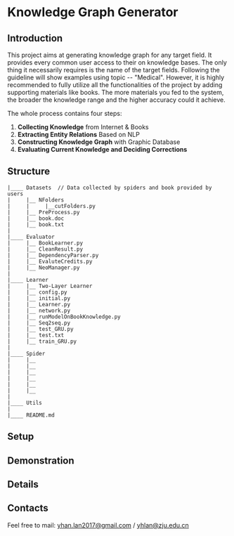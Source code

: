 # Knowledge Graph Generator



## Introduction

This project aims at generating knowledge graph for any target field. It provides every common user access to their on knowledge bases. The only thing it necessarily requires is the name of the target fields. Following the guideline will show examples using topic -- "Medical". However, it is highly recommended to fully utilize all the functionalities of the project by adding supporting materials like books. The more materials you fed to the system, the broader the knowledge range and the higher accuracy could it achieve.

The whole process contains four steps:  

1. **Collecting Knowledge** from Internet & Books
2. **Extracting Entity Relations** Based on NLP
3. **Constructing Knowledge Graph** with Graphic Database
4. **Evaluating Current Knowledge and Deciding Corrections** 



## Structure

```
|____ Datasets	// Data collected by spiders and book provided by users
|	  |__ NFolders
|	  |		|__cutFolders.py
|	  |__ PreProcess.py
|	  |__ book.doc
|	  |__ book.txt	  
|
|____ Evaluator
|	  |__ BookLearner.py
|	  |__ CleanResult.py
|	  |__ DependencyParser.py
|	  |__ EvaluteCredits.py
|	  |__ NeoManager.py
|
|____ Learner
|	  |__ Two-Layer Learner
|	  |__ config.py
|	  |__ initial.py
|	  |__ Learner.py
|	  |__ network.py
|	  |__ runModelOnBookKnowledge.py
|	  |__ Seq2seq.py
|	  |__ test_GRU.py
|	  |__ test.txt
|	  |__ train_GRU.py
|
|____ Spider
|	  |__
|	  |__
|	  |__
|	  |__
|	  |__
|	  |__
|
|____ Utils
|
|____ README.md

```



## Setup



## Demonstration



## Details



## Contacts

Feel free to mail: yhan.lan2017@gmail.com / yhlan@zju.edu.cn

